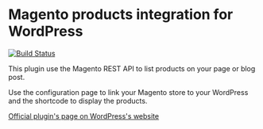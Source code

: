 Magento products integration for WordPress
=============

[![Build Status](https://travis-ci.org/santerref/mag-products-integration.svg?branch=master)](https://travis-ci.org/santerref/magento-products-integration)

This plugin use the Magento REST API to list products on your page or blog post.

Use the configuration page to link your Magento store to your WordPress and the shortcode to display the products.

[Official plugin's page on WordPress's website](https://wordpress.org/plugins/mag-products-integration/)
